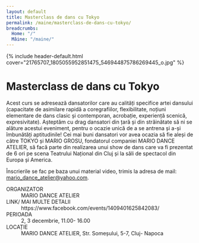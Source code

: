 ```yaml
---
layout: default
title: Masterclass de dans cu Tokyo
permalink: /maine/masterclass-de-dans-cu-tokyo/
breadcrumbs:
  Home: "/"
  Mâine: "/maine/"
---
```


{% include header-default.html cover="21765707_1805055952851475_546944875786269445_o.jpg" %}

# Masterclass de dans cu Tokyo

Acest curs se adresează dansatorilor care au calități specifice artei dansului (capacitate de asimilare rapidă a coregrafiilor, flexibilitate, noțiuni elementare de dans clasic și contemporan, acrobație, experiență scenică, expresivitate). Așteptăm cu drag dansatori din țară și din străinătate să ni se alăture acestui eveniment, pentru o ocazie unică de a se antrena și a-și îmbunătăți aptitudinile! Cei mai buni dansatori vor avea ocazia să fie aleși de către TOKYO și MARIO GROSU, fondatorul companiei MARIO DANCE ATELIER, să facă parte din realizarea unui show de dans care va fi prezentat de 6 ori pe scena Teatrului Național din Cluj și la săli de spectacol din Europa și America.

Înscrierile se fac pe baza unui material video, trimis la adresa de mail: [mario_dance_atelier@yahoo.com](mailto:mario_dance_atelier@yahoo.com).

<dl class="dl">

  <dt>ORGANIZATOR</dt>
  <dd>MARIO DANCE ATELIER</dd>

  <dt>LINK/ MAI MULTE DETALII</dt>
  <dd>https://www.facebook.com/events/1409401625842083/</dd>

  <dt>PERIOADA</dt>
  <dd>2, 3 decembrie,   11.00- 16.00</dd>

  <dt>LOCAȚIE</dt>
  <dd>MARIO DANCE ATELIER, Str. Someșului, 5-7, Cluj- Napoca</dd>


</dl>
